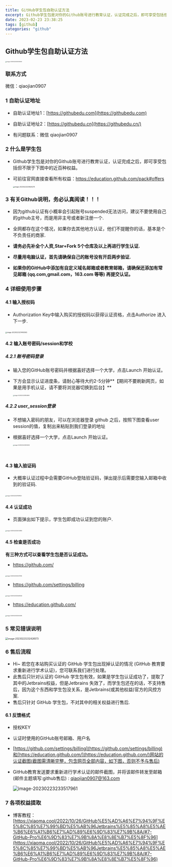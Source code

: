 ```yaml
---
title: GitHub学生包自助认证方法
excerpt: Github学生包是对你的Github账号进行教育认证，认证完成之后，即可享受包括但不限于下图中的近百种权益。
date: 2023-02-23 23:38:25
tags: [github]
categories: "github"
---
```


## Github学生包自助认证方法

<img src="https://typora-qiao-1309453114.cos.ap-shanghai.myqcloud.com/hex-info/image-20230223230413049.png" alt="image-20230223230413049" style="zoom: 25%;" />

### 联系方式
  微信：qiaojian0907

### 1 自助认证地址

* 自助认证地址1：[https://githubedu.com](https://githubedu.com)

* 自助认证地址2：[https://githubedu.cn](https://githubedu.cn/)
* 有问题联系：微信 qiaojian0907

### 2 什么是学生包
* Github学生包是对你的Github账号进行教育认证，认证完成之后，即可享受包括但不限于下图中的近百种权益。

* 可前往官网直接查看所有权益：https://education.github.com/pack#offers

    <img src="https://typora-qiao-1309453114.cos.ap-shanghai.myqcloud.com/hex-info/image-20230223230820275.png" alt="image-20230223230820275" style="zoom: 33%;" />

### 3 有关Github说明，务必认真阅读！！！

* 因为github认证有小概率会引起账号suspended无法访问，建议不要使用自己的github主号，而是用非主号或者新注册一个.
* 全网都存在这个情况，如果你去其他地方认证，他们不提醒你的话，基本是个不负责任的商家.

* **请务必先补全个人资,Star+Fork 5个仓库及以上再进行学生认证.**
* **尽量用电脑认证，首先请确保自己的账号没有开启两步验证.**
* **如果你的GitHub中添加有自定义域名邮箱或者教育邮箱，请确保还添加有常见邮箱 (qq.com,gmail.com，163.com 等等) 再提交认证。**

### 4 详细使用步骤

#### 4.1 输入授权码

* Authorization Key中输入购买的授权码以获得认证资格，点击Authorize 进入下一步.

​	<img src="https://typora-qiao-1309453114.cos.ap-shanghai.myqcloud.com/hex-info/image-20230223231459383.png" alt="image-20230223231459383" style="zoom: 33%;" />

#### 4.2 输入账号密码/session和学校
##### 4.2.1 账号密码登录

* 输入您的GitHub账号密码并根据喜好选择一个大学，点击Launch 开始认证。

* 下方会显示认证进度条，请耐心等待大约2-5分钟**【期间不要刷新网页，如果是用手机认证，请不要将浏览器切换到后台】**

    <img src="https://typora-qiao-1309453114.cos.ap-shanghai.myqcloud.com/hex-info/image-20230223231826994.png" alt="image-20230223231826994" style="zoom: 25%;" />

##### 4.2.2 user_session登录

* 不想输入密码的朋友，可以在浏览器登录 github 之后，按照下图查看user session的值，复制出来粘贴到我们登录的地址

* 根据喜好选择一个大学，点击Launch 开始认证。

    <img src="https://typora-qiao-1309453114.cos.ap-shanghai.myqcloud.com/hex-info/image-20230225220906932.png" alt="image-20230225220906932" style="zoom: 25%;" />

​	

#### 4.3 输入验证码

* 大概率认证过程中会需要GitHub登陆验证码，弹出提示后需要您输入邮箱中收到的验证码.

​	<img src="https://typora-qiao-1309453114.cos.ap-shanghai.myqcloud.com/hex-info/image-20230223231939120.png" alt="image-20230223231939120" style="zoom:25%;" />

#### 4.4 认证成功

* 页面弹出如下提示，学生包即成功认证到您的账户.

​	<img src="https://typora-qiao-1309453114.cos.ap-shanghai.myqcloud.com/hex-info/image-20230223232034955.png" alt="image-20230223232034955" style="zoom:25%;" />

#### 4.5 检查是否成功

**有三种方式可以查看学生包是否认证成功。**

* https://github.com/

​	<img src="https://typora-qiao-1309453114.cos.ap-shanghai.myqcloud.com/hex-info/image-20230223232207835.png" alt="image-20230223232207835" style="zoom:25%;" />

* https://github.com/settings/billing

​	<img src="https://typora-qiao-1309453114.cos.ap-shanghai.myqcloud.com/hex-info/image-20230223232248344.png" alt="image-20230223232248344" style="zoom:25%;" />

* https://education.github.com/

​	<img src="https://typora-qiao-1309453114.cos.ap-shanghai.myqcloud.com/hex-info/image-20230223232320295.png" alt="image-20230223232320295" style="zoom:25%;" />



### 5 常见错误说明

<img src="https://typora-qiao-1309453114.cos.ap-shanghai.myqcloud.com/hex-info/image-20230223232426573.png" alt="image-20230223232426573" style="zoom: 50%;" />



### 6 售后流程

* Hi~ 若您在本站购买认证的 GitHub 学生包出现掉认证的情况 (GitHub 教育要求重新进行学术认证)，您可联系我们进行处理。
* 此售后只针对认证的 GitHub 学生包有效，如果是学生包认证成功了，提取了其中的Jetbrains权益，但是Jetbrains 失效了，而学生包还在的话，不支持售后，因为这个东西和学生包没关系，是Jetbrains(或其他权益)官方的风控方案.
* 售后只针对 GitHub 学生包，不对其中的相关权益进行售后.

#### 6.1 反馈格式

*  授权KEY

*  认证时使用的GitHub账号邮箱、用户名

*  [https://github.com/settings/billing](https://github.com/settings/billing)和[https://education.github.com/](https://education.github.com/)网站的认证截图(截图需清晰完整，包含网页全部内容，如下图，否则不予与售后)

*  GitHub教育发送要求重新进行学术认证的邮件截图，并将该邮件转发至邮箱(邮件主题填写:github售后) : qiaojian0907@163.com

    ![image-20230223233517961](https://typora-qiao-1309453114.cos.ap-shanghai.myqcloud.com/hex-info/image-20230223233517961.png)

### 7 各项权益提取
*   博客教程：[https://xiaoma.cool/2022/10/26/GitHub%E5%AD%A6%E7%94%9F%E5%8C%85%E7%99%BD%E5%AB%96Jetbrains%E5%85%A8%E5%AE%B6%E6%A1%B6%E7%AD%89%E6%9D%83%E7%9B%8A/#7-GitHub-Pro%E6%9D%83%E7%9B%8A%E8%8E%B7%E5%8F%96](https://xiaoma.cool/2022/10/26/GitHub%E5%AD%A6%E7%94%9F%E5%8C%85%E7%99%BD%E5%AB%96Jetbrains%E5%85%A8%E5%AE%B6%E6%A1%B6%E7%AD%89%E6%9D%83%E7%9B%8A/#7-GitHub-Pro%E6%9D%83%E7%9B%8A%E8%8E%B7%E5%8F%96)





















